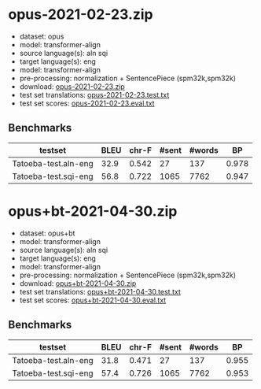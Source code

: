 # opus-2021-02-23.zip

* dataset: opus
* model: transformer-align
* source language(s): aln sqi
* target language(s): eng
* model: transformer-align
* pre-processing: normalization + SentencePiece (spm32k,spm32k)
* download: [opus-2021-02-23.zip](https://object.pouta.csc.fi/Tatoeba-MT-models/sqi-eng/opus-2021-02-23.zip)
* test set translations: [opus-2021-02-23.test.txt](https://object.pouta.csc.fi/Tatoeba-MT-models/sqi-eng/opus-2021-02-23.test.txt)
* test set scores: [opus-2021-02-23.eval.txt](https://object.pouta.csc.fi/Tatoeba-MT-models/sqi-eng/opus-2021-02-23.eval.txt)

## Benchmarks

| testset | BLEU  | chr-F | #sent | #words | BP |
|---------|-------|-------|-------|--------|----|
| Tatoeba-test.aln-eng 	| 32.9 	| 0.542 	| 27 	| 137 	| 0.978 |
| Tatoeba-test.sqi-eng 	| 56.8 	| 0.722 	| 1065 	| 7762 	| 0.947 |


# opus+bt-2021-04-30.zip

* dataset: opus+bt
* model: transformer-align
* source language(s): aln sqi
* target language(s): eng
* model: transformer-align
* pre-processing: normalization + SentencePiece (spm32k,spm32k)
* download: [opus+bt-2021-04-30.zip](https://object.pouta.csc.fi/Tatoeba-MT-models/sqi-eng/opus+bt-2021-04-30.zip)
* test set translations: [opus+bt-2021-04-30.test.txt](https://object.pouta.csc.fi/Tatoeba-MT-models/sqi-eng/opus+bt-2021-04-30.test.txt)
* test set scores: [opus+bt-2021-04-30.eval.txt](https://object.pouta.csc.fi/Tatoeba-MT-models/sqi-eng/opus+bt-2021-04-30.eval.txt)

## Benchmarks

| testset | BLEU  | chr-F | #sent | #words | BP |
|---------|-------|-------|-------|--------|----|
| Tatoeba-test.aln-eng 	| 31.8 	| 0.471 	| 27 	| 137 	| 0.955 |
| Tatoeba-test.sqi-eng 	| 57.4 	| 0.726 	| 1065 	| 7762 	| 0.953 |

